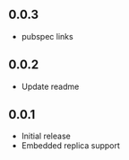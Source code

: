 ## 0.0.3

- pubspec links

## 0.0.2

- Update readme

## 0.0.1

- Initial release
- Embedded replica support
